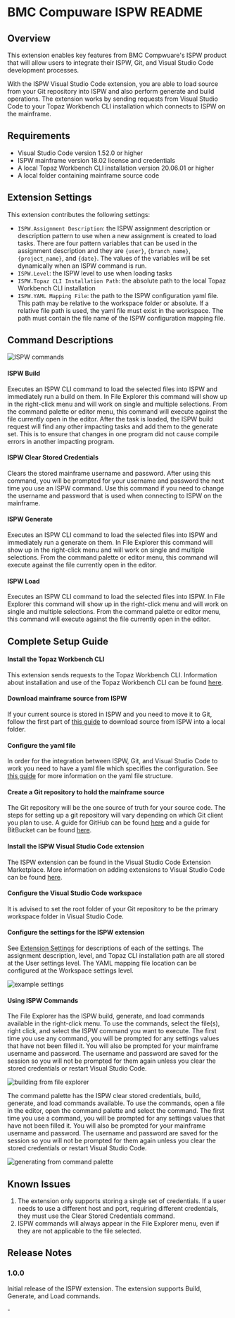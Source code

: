 # BMC Compuware ISPW README

## Overview

This extension enables key features from BMC Compwuare's ISPW product that will allow users to integrate their ISPW, Git, and Visual Studio Code development processes.

With the ISPW Visual Studio Code extension, you are able to load source from your Git repository into ISPW and also perform generate and build operations. The extension works by sending requests from Visual Studio Code to your Topaz Workbench CLI installation which connects to ISPW on the mainframe.

## Requirements

- Visual Studio Code version 1.52.0 or higher
- ISPW mainframe version 18.02 license and credentials
- A local Topaz Workbench CLI installation version 20.06.01 or higher
- A local folder containing mainframe source code

## Extension Settings

This extension contributes the following settings:

- `ISPW.Assignment Description`: the ISPW assignment description or description pattern to use when a new assignment is created to load tasks. There are four pattern variables that can be used in the assignment description and they are `{user}`, `{branch_name}`, `{project_name}`, and `{date}`. The values of the variables will be set dynamically when an ISPW command is run.
- `ISPW.Level`: the ISPW level to use when loading tasks
- `ISPW.Topaz CLI Installation Path`: the absolute path to the local Topaz Workbench CLI installation
- `ISPW.YAML Mapping File`: the path to the ISPW configuration yaml file. This path may be relative to the workspace folder or absolute. If a relative file path is used, the yaml file must exist in the workspace. The path must contain the file name of the ISPW configuration mapping file.

## Command Descriptions

![ISPW commands](ispw/media/ISPW-commands.png)

#### ISPW Build

Executes an ISPW CLI command to load the selected files into ISPW and immediately run a build on them. In File Explorer this command will show up in the right-click menu and will work on single and multiple selections. From the command palette or editor menu, this command will execute against the file currently open in the editor. After the task is loaded, the ISPW build request will find any other impacting tasks and add them to the generate set. This is to ensure that changes in one program did not cause compile errors in another impacting program.

#### ISPW Clear Stored Credentials

Clears the stored mainframe username and password. After using this command, you will be prompted for your username and password the next time you use an ISPW command. Use this command if you need to change the username and password that is used when connecting to ISPW on the mainframe.

#### ISPW Generate

Executes an ISPW CLI command to load the selected files into ISPW and immediately run a generate on them. In File Explorer this command will show up in the right-click menu and will work on single and multiple selections. From the command palette or editor menu, this command will execute against the file currently open in the editor.

#### ISPW Load

Executes an ISPW CLI command to load the selected files into ISPW. In File Explorer this command will show up in the right-click menu and will work on single and multiple selections. From the command palette or editor menu, this command will execute against the file currently open in the editor.

## Complete Setup Guide

#### Install the Topaz Workbench CLI

This extension sends requests to the Topaz Workbench CLI. Information about installation and use of the Topaz Workbench CLI can be found [here](https://devops.api.compuware.com/apis/topaz_cli.html#workspace).

#### Download mainframe source from ISPW

If your current source is stored in ISPW and you need to move it to Git, follow the first part of [this guide](https://devops.api.compuware.com/guidelines/ispw/GIT_to_ISPW_Integration_Tutorial.html#set-up-a-git-project-with-the-source-yaml-file-and-jenkinsfile-and-set-up-a-jenkins-multibranch-pipeline-2) to download source from ISPW into a local folder.

#### Configure the yaml file

In order for the integration between ISPW, Git, and Visual Studio Code to work you need to have a yaml file which specifies the configuration. See [this guide](https://devops.api.compuware.com/guidelines/ispw/Git%20to%20ISPW%20Integration%20-%20The%20ISPW%20YAML%20Configuration%20File.html#git-to-ispw-integration-the-ispw-yaml-configuration-file) for more information on the yaml file structure.

#### Create a Git repository to hold the mainframe source

The Git repository will be the one source of truth for your source code. The steps for setting up a git repository will vary depending on which Git client you plan to use. A guide for GitHub can be found [here](https://docs.github.com/en/github/importing-your-projects-to-github/adding-an-existing-project-to-github-using-the-command-line) and a guide for BitBucket can be found [here](https://www.atlassian.com/git/tutorials/setting-up-a-repository).

#### Install the ISPW Visual Studio Code extension

The ISPW extension can be found in the Visual Studio Code Extension Marketplace. More information on adding extensions to Visual Studio Code can be found [here](https://code.visualstudio.com/docs/introvideos/extend).

#### Configure the Visual Studio Code workspace

It is advised to set the root folder of your Git repository to be the primary workspace folder in Visual Studio Code.

#### Configure the settings for the ISPW extension

See [Extension Settings](#extension-settings) for descriptions of each of the settings. The assignment description, level, and Topaz CLI installation path are all stored at the User settings level. The YAML mapping file location can be configured at the Workspace settings level.

![example settings](ispw/media/example-settings.png)

#### Using ISPW Commands

The File Explorer has the ISPW build, generate, and load commands available in the right-click menu. To use the commands, select the file(s), right click, and select the ISPW command you want to execute. The first time you use any command, you will be prompted for any settings values that have not been filled it. You will also be prompted for your mainframe username and password. The username and password are saved for the session so you will not be prompted for them again unless you clear the stored credentials or restart Visual Studio Code.

![building from file explorer](ispw/media/file-explorer-action.gif)

The command palette has the ISPW clear stored credentials, build, generate, and load commands available. To use the commands, open a file in the editor, open the command palette and select the command. The first time you use a command, you will be prompted for any settings values that have not been filled it. You will also be prompted for your mainframe username and password. The username and password are saved for the session so you will not be prompted for them again unless you clear the stored credentials or restart Visual Studio Code.

![generating from command palette](ispw/media/command-palette-action.gif)

## Known Issues

1. The extension only supports storing a single set of credentials. If a user needs to use a different host and port, requiring different credentials, they must use the Clear Stored Credentials command.
2. ISPW commands will always appear in the File Explorer menu, even if they are not applicable to the file selected.

## Release Notes

### 1.0.0

Initial release of the ISPW extension. The extension supports Build, Generate, and Load commands.

[//]: # " Visual Studio Code's Markdown Support : http://code.visualstudio.com/docs/languages/markdown"
[//]: # "Markdown Syntax Reference: https://help.github.com/articles/markdown-basics/"

\-
